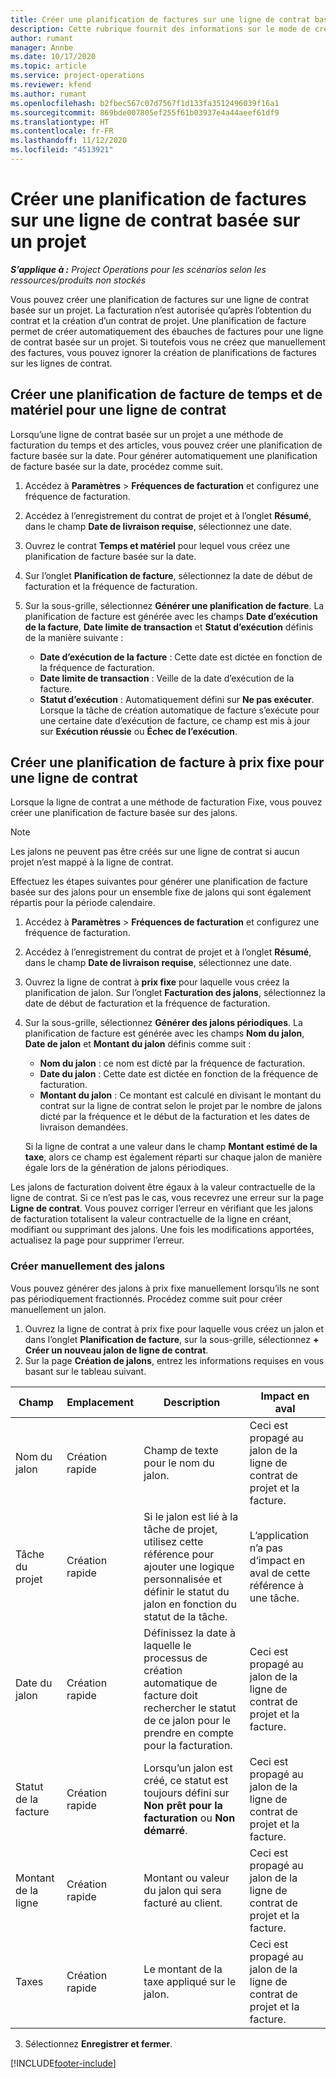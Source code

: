 ```yaml
---
title: Créer une planification de factures sur une ligne de contrat basée sur un projet
description: Cette rubrique fournit des informations sur le mode de création de planifications de factures et de jalons pour les lignes de contrat.
author: rumant
manager: Annbe
ms.date: 10/17/2020
ms.topic: article
ms.service: project-operations
ms.reviewer: kfend
ms.author: rumant
ms.openlocfilehash: b2fbec567c07d7567f1d133fa3512496039f16a1
ms.sourcegitcommit: 869bde007805ef255f61b03937e4a44aeef61df9
ms.translationtype: HT
ms.contentlocale: fr-FR
ms.lasthandoff: 11/12/2020
ms.locfileid: "4513921"
---
```

# <a name="create-an-invoice-schedule-on-a-project-based-contract-line"></a>Créer une planification de factures sur une ligne de contrat basée sur un projet 

_**S’applique à :** Project Operations pour les scénarios selon les ressources/produits non stockés_

Vous pouvez créer une planification de factures sur une ligne de contrat basée sur un projet. La facturation n’est autorisée qu’après l’obtention du contrat et la création d’un contrat de projet. Une planification de facture permet de créer automatiquement des ébauches de factures pour une ligne de contrat basée sur un projet. Si toutefois vous ne créez que manuellement des factures, vous pouvez ignorer la création de planifications de factures sur les lignes de contrat.

## <a name="create-a-time-and-material-invoice-schedule-for-a-contract-line"></a>Créer une planification de facture de temps et de matériel pour une ligne de contrat

Lorsqu’une ligne de contrat basée sur un projet a une méthode de facturation du temps et des articles, vous pouvez créer une planification de facture basée sur la date. Pour générer automatiquement une planification de facture basée sur la date, procédez comme suit.

1. Accédez à **Paramètres** > **Fréquences de facturation** et configurez une fréquence de facturation.
2. Accédez à l’enregistrement du contrat de projet et à l’onglet **Résumé**, dans le champ **Date de livraison requise**, sélectionnez une date.
3. Ouvrez le contrat **Temps et matériel** pour lequel vous créez une planification de facture basée sur la date. 
4. Sur l’onglet **Planification de facture**, sélectionnez la date de début de facturation et la fréquence de facturation.
5. Sur la sous-grille, sélectionnez **Générer une planification de facture**. La planification de facture est générée avec les champs **Date d’exécution de la facture**, **Date limite de transaction** et **Statut d’exécution** définis de la manière suivante :

    - **Date d’exécution de la facture** : Cette date est dictée en fonction de la fréquence de facturation.
    - **Date limite de transaction** : Veille de la date d’exécution de la facture.
    - **Statut d’exécution** : Automatiquement défini sur **Ne pas exécuter**. Lorsque la tâche de création automatique de facture s’exécute pour une certaine date d’exécution de facture, ce champ est mis à jour sur **Exécution réussie** ou **Échec de l’exécution**.

## <a name="create-a-fixed-price-invoice-schedule-for-a-contract-line"></a>Créer une planification de facture à prix fixe pour une ligne de contrat

Lorsque la ligne de contrat a une méthode de facturation Fixe, vous pouvez créer une planification de facture basée sur des jalons. 

> [!NOTE]
> Les jalons ne peuvent pas être créés sur une ligne de contrat si aucun projet n’est mappé à la ligne de contrat.

Effectuez les étapes suivantes pour générer une planification de facture basée sur des jalons pour un ensemble fixe de jalons qui sont également répartis pour la période calendaire.

1. Accédez à **Paramètres** > **Fréquences de facturation** et configurez une fréquence de facturation.
2. Accédez à l’enregistrement du contrat de projet et à l’onglet **Résumé**, dans le champ **Date de livraison requise**, sélectionnez une date.
3. Ouvrez la ligne de contrat à **prix fixe** pour laquelle vous créez la planification de jalon. Sur l’onglet **Facturation des jalons**, sélectionnez la date de début de facturation et la fréquence de facturation. 
4. Sur la sous-grille, sélectionnez **Générer des jalons périodiques**. La planification de facture est générée avec les champs **Nom du jalon**, **Date de jalon** et **Montant du jalon** définis comme suit :

    - **Nom du jalon** : ce nom est dicté par la fréquence de facturation.
    - **Date du jalon** : Cette date est dictée en fonction de la fréquence de facturation.
    - **Montant du jalon** : Ce montant est calculé en divisant le montant du contrat sur la ligne de contrat selon le projet par le nombre de jalons dicté par la fréquence et le début de la facturation et les dates de livraison demandées.

    Si la ligne de contrat a une valeur dans le champ **Montant estimé de la taxe**, alors ce champ est également réparti sur chaque jalon de manière égale lors de la génération de jalons périodiques.

Les jalons de facturation doivent être égaux à la valeur contractuelle de la ligne de contrat. Si ce n’est pas le cas, vous recevrez une erreur sur la page **Ligne de contrat**. Vous pouvez corriger l’erreur en vérifiant que les jalons de facturation totalisent la valeur contractuelle de la ligne en créant, modifiant ou supprimant des jalons. Une fois les modifications apportées, actualisez la page pour supprimer l’erreur.

### <a name="manually-create-milestones"></a>Créer manuellement des jalons

Vous pouvez générer des jalons à prix fixe manuellement lorsqu’ils ne sont pas périodiquement fractionnés. Procédez comme suit pour créer manuellement un jalon.

1. Ouvrez la ligne de contrat à prix fixe pour laquelle vous créez un jalon et dans l’onglet **Planification de facture**, sur la sous-grille, sélectionnez **+ Créer un nouveau jalon de ligne de contrat**. 
2. Sur la page **Création de jalons**, entrez les informations requises en vous basant sur le tableau suivant.

| Champ | Emplacement | Description | Impact en aval |
| --- | --- | --- | --- |
| Nom du jalon | Création rapide | Champ de texte pour le nom du jalon. | Ceci est propagé au jalon de la ligne de contrat de projet et la facture. |
| Tâche du projet | Création rapide | Si le jalon est lié à la tâche de projet, utilisez cette référence pour ajouter une logique personnalisée et définir le statut du jalon en fonction du statut de la tâche. | L’application n’a pas d’impact en aval de cette référence à une tâche. |
| Date du jalon | Création rapide | Définissez la date à laquelle le processus de création automatique de facture doit rechercher le statut de ce jalon pour le prendre en compte pour la facturation. | Ceci est propagé au jalon de la ligne de contrat de projet et la facture. |
| Statut de la facture | Création rapide | Lorsqu’un jalon est créé, ce statut est toujours défini sur **Non prêt pour la facturation** ou **Non démarré**. | Ceci est propagé au jalon de la ligne de contrat de projet et la facture. |
| Montant de la ligne | Création rapide | Montant ou valeur du jalon qui sera facturé au client. | Ceci est propagé au jalon de la ligne de contrat de projet et la facture. |
| Taxes | Création rapide | Le montant de la taxe appliqué sur le jalon. | Ceci est propagé au jalon de la ligne de contrat de projet et la facture. |

3. Sélectionnez **Enregistrer et fermer**.


[!INCLUDE[footer-include](../includes/footer-banner.md)]